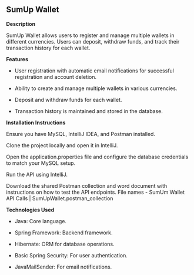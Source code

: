 ****SumUp Wallet****
-------------------

**Description**

SumUp Wallet allows users to register and manage multiple wallets in different currencies. Users can deposit, withdraw funds, and track their transaction history for each wallet.

**Features**

- User registration with automatic email notifications for successful registration and account deletion.

- Ability to create and manage multiple wallets in various currencies.

- Deposit and withdraw funds for each wallet.

- Transaction history is maintained and stored in the database.

**Installation Instructions**

Ensure you have MySQL, IntelliJ IDEA, and Postman installed.

Clone the project locally and open it in IntelliJ.

Open the application.properties file and configure the database credentials to match your MySQL setup.

Run the API using IntelliJ.

Download the shared Postman collection and word document with instructions on how to test the API endpoints.
File names - SumUm Wallet API Calls | SumUpWallet.postman_collection

**Technologies Used**

- Java: Core language.

- Spring Framework: Backend framework.

- Hibernate: ORM for database operations.

- Basic Spring Security: For user authentication.

- JavaMailSender: For email notifications.
